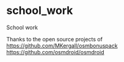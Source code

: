 # school_work
School work

Thanks to the open source projects of
https://github.com/MKergall/osmbonuspack
https://github.com/osmdroid/osmdroid
